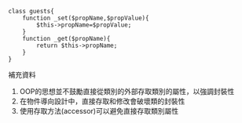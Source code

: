 ```
class guests{
	function _set($propName,$propValue){
		$this->propName=$propValue;
	}
	function _get($propName){
		return $this->propName;
	}
}
```

補充資料
1. OOP的思想並不鼓勵直接從類別的外部存取類別的屬性，以強調封裝性
2. 在物件導向設計中，直接存取和修改會破壞類的封裝性
3. 使用存取方法(accessor)可以避免直接存取類別屬性